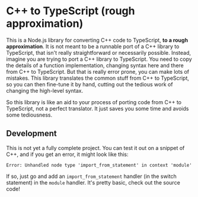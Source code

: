 # C++ to TypeScript (rough approximation)

This is a Node.js library for converting C++ code to TypeScript, **to a
rough approximation**. It is not meant to be a runnable port of a C++
library to TypeScript, that isn't really straightforward or necessarily
possible. Instead, imagine you are trying to port a C++ library to
TypeScript. You need to copy the details of a function implementation,
changing syntax here and there from C++ to TypeScript. But that is
really error prone, you can make lots of mistakes. This library
translates the common stuff from C++ to TypeScript, so you can then
fine-tune it by hand, cutting out the tedious work of changing the
high-level syntax.

So this library is like an aid to your process of porting code from C++
to TypeScript, not a perfect translator. It just saves you some time and
avoids some tediousness.

## Development

This is not yet a fully complete project. You can test it out on a
snippet of C++, and if you get an error, it might look like this:

```
Error: Unhandled node type 'import_from_statement' in context 'module'
```

If so, just go and add an `import_from_statement` handler (in the switch
statement) in the `module` handler. It's pretty basic, check out the
source code!
